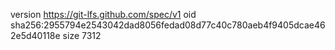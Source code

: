 version https://git-lfs.github.com/spec/v1
oid sha256:2955794e2543042dad8056fedad08d77c40c780aeb4f9405dcae462e5d40118e
size 7312
